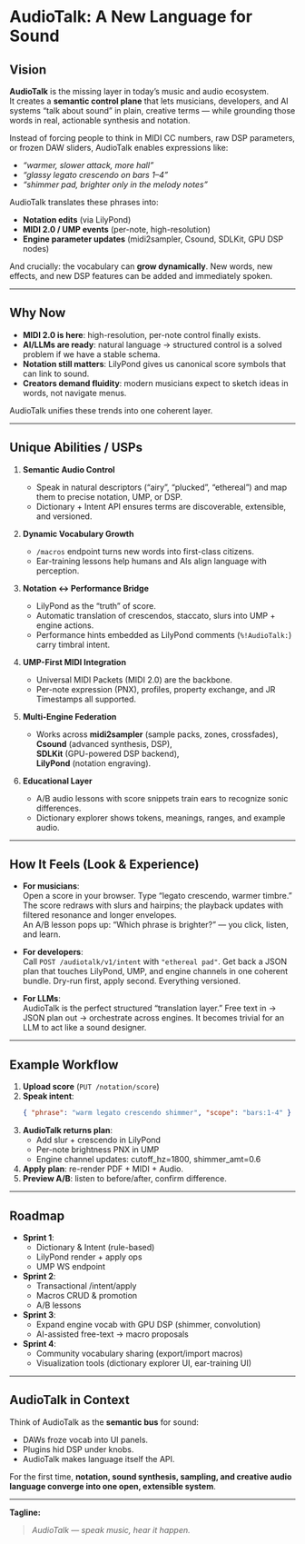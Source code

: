 # AudioTalk: A New Language for Sound

## Vision
**AudioTalk** is the missing layer in today’s music and audio ecosystem.  
It creates a **semantic control plane** that lets musicians, developers, and AI systems “talk about sound” in plain, creative terms — while grounding those words in real, actionable synthesis and notation.

Instead of forcing people to think in MIDI CC numbers, raw DSP parameters, or frozen DAW sliders, AudioTalk enables expressions like:

- *“warmer, slower attack, more hall”*
- *“glassy legato crescendo on bars 1–4”*
- *“shimmer pad, brighter only in the melody notes”*

AudioTalk translates these phrases into:
- **Notation edits** (via LilyPond)  
- **MIDI 2.0 / UMP events** (per-note, high-resolution)  
- **Engine parameter updates** (midi2sampler, Csound, SDLKit, GPU DSP nodes)  

And crucially: the vocabulary can **grow dynamically**. New words, new effects, and new DSP features can be added and immediately spoken.

---

## Why Now
- **MIDI 2.0 is here**: high-resolution, per-note control finally exists.  
- **AI/LLMs are ready**: natural language → structured control is a solved problem if we have a stable schema.  
- **Notation still matters**: LilyPond gives us canonical score symbols that can link to sound.  
- **Creators demand fluidity**: modern musicians expect to sketch ideas in words, not navigate menus.  

AudioTalk unifies these trends into one coherent layer.

---

## Unique Abilities / USPs
1. **Semantic Audio Control**  
   - Speak in natural descriptors (“airy”, “plucked”, “ethereal”) and map them to precise notation, UMP, or DSP.
   - Dictionary + Intent API ensures terms are discoverable, extensible, and versioned.

2. **Dynamic Vocabulary Growth**  
   - `/macros` endpoint turns new words into first-class citizens.
   - Ear-training lessons help humans and AIs align language with perception.

3. **Notation ↔ Performance Bridge**  
   - LilyPond as the “truth” of score.
   - Automatic translation of crescendos, staccato, slurs into UMP + engine actions.
   - Performance hints embedded as LilyPond comments (`%!AudioTalk:`) carry timbral intent.

4. **UMP-First MIDI Integration**  
   - Universal MIDI Packets (MIDI 2.0) are the backbone.
   - Per-note expression (PNX), profiles, property exchange, and JR Timestamps all supported.

5. **Multi-Engine Federation**  
   - Works across **midi2sampler** (sample packs, zones, crossfades),  
     **Csound** (advanced synthesis, DSP),  
     **SDLKit** (GPU-powered DSP backend),  
     **LilyPond** (notation engraving).  

6. **Educational Layer**  
   - A/B audio lessons with score snippets train ears to recognize sonic differences.
   - Dictionary explorer shows tokens, meanings, ranges, and example audio.

---

## How It Feels (Look & Experience)
- **For musicians**:  
  Open a score in your browser. Type “legato crescendo, warmer timbre.” The score redraws with slurs and hairpins; the playback updates with filtered resonance and longer envelopes.  
  An A/B lesson pops up: “Which phrase is brighter?” — you click, listen, and learn.

- **For developers**:  
  Call `POST /audiotalk/v1/intent` with `"ethereal pad"`. Get back a JSON plan that touches LilyPond, UMP, and engine channels in one coherent bundle. Dry-run first, apply second. Everything versioned.

- **For LLMs**:  
  AudioTalk is the perfect structured “translation layer.” Free text in → JSON plan out → orchestrate across engines. It becomes trivial for an LLM to act like a sound designer.

---

## Example Workflow
1. **Upload score** (`PUT /notation/score`)  
2. **Speak intent**:  
   ```json
   { "phrase": "warm legato crescendo shimmer", "scope": "bars:1-4" }
   ```  
3. **AudioTalk returns plan**:  
   - Add slur + crescendo in LilyPond  
   - Per-note brightness PNX in UMP  
   - Engine channel updates: cutoff_hz=1800, shimmer_amt=0.6  
4. **Apply plan**: re-render PDF + MIDI + Audio.  
5. **Preview A/B**: listen to before/after, confirm difference.

---

## Roadmap
- **Sprint 1**:  
  - Dictionary & Intent (rule-based)  
  - LilyPond render + apply ops  
  - UMP WS endpoint  
- **Sprint 2**:  
  - Transactional /intent/apply  
  - Macros CRUD & promotion  
  - A/B lessons  
- **Sprint 3**:  
  - Expand engine vocab with GPU DSP (shimmer, convolution)  
  - AI-assisted free-text → macro proposals  
- **Sprint 4**:  
  - Community vocabulary sharing (export/import macros)  
  - Visualization tools (dictionary explorer UI, ear-training UI)

---

## AudioTalk in Context
Think of AudioTalk as the **semantic bus** for sound:  
- DAWs froze vocab into UI panels.  
- Plugins hid DSP under knobs.  
- AudioTalk makes language itself the API.  

For the first time, **notation, sound synthesis, sampling, and creative audio language converge into one open, extensible system**.

---

**Tagline:**  
> *AudioTalk — speak music, hear it happen.*
